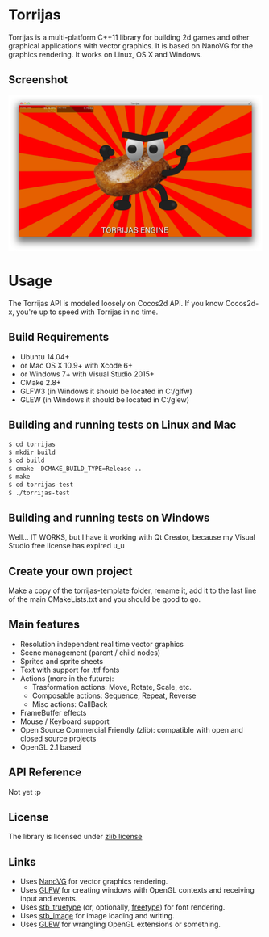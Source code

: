 Torrijas
========

Torrijas is a multi-platform C++11 library for building 2d games and other graphical applications with vector graphics. It is based on NanoVG for the graphics rendering. It works on Linux, OS X and Windows.

## Screenshot

![screenshot of some text rendered with the sample program](/torrijas-test/images/screenshot.png?raw=true)

Usage
=====

The Torrijas API is modeled loosely on Cocos2d API. If you know Cocos2d-x, you're up to speed with Torrijas in no time.

## Build Requirements

* Ubuntu 14.04+
* or Mac OS X 10.9+ with Xcode 6+
* or Windows 7+ with Visual Studio 2015+
* CMake 2.8+
* GLFW3 (in Windows it should be located in C:/glfw)
* GLEW (in Windows it should be located in C:/glew)

## Building and running tests on Linux and Mac

```
$ cd torrijas
$ mkdir build
$ cd build
$ cmake -DCMAKE_BUILD_TYPE=Release ..
$ make
$ cd torrijas-test
$ ./torrijas-test
```

## Building and running tests on Windows

Well... IT WORKS, but I have it working with Qt Creator, because my Visual Studio free license has expired u_u

## Create your own project

Make a copy of the torrijas-template folder, rename it, add it to the last line of the main CMakeLists.txt and you should be good to go.

## Main features

* Resolution independent real time vector graphics
* Scene management (parent / child nodes)
* Sprites and sprite sheets
* Text with support for .ttf fonts
* Actions (more in the future):
	* Trasformation actions: Move, Rotate, Scale, etc.
	* Composable actions: Sequence, Repeat, Reverse
	* Misc actions: CallBack
* FrameBuffer effects
* Mouse / Keyboard support
* Open Source Commercial Friendly (zlib): compatible with open and closed source projects
* OpenGL 2.1 based

## API Reference

Not yet :p

## License

The library is licensed under [zlib license](LICENSE.txt)

## Links

* Uses [NanoVG](http://github.com/memononen/nanovg) for vector graphics rendering.
* Uses [GLFW](http://www.glfw.org) for creating windows with OpenGL contexts and receiving input and events.
* Uses [stb_truetype](http://nothings.org) (or, optionally, [freetype](http://freetype.org)) for font rendering.
* Uses [stb_image](http://nothings.org) for image loading and writing.
* Uses [GLEW](http://glew.sourceforge.net/) for wrangling OpenGL extensions or something.
